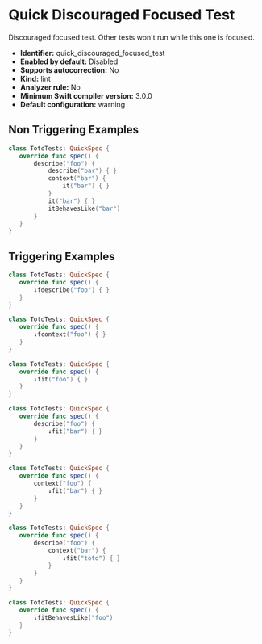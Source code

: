 # Quick Discouraged Focused Test

Discouraged focused test. Other tests won't run while this one is focused.

* **Identifier:** quick_discouraged_focused_test
* **Enabled by default:** Disabled
* **Supports autocorrection:** No
* **Kind:** lint
* **Analyzer rule:** No
* **Minimum Swift compiler version:** 3.0.0
* **Default configuration:** warning

## Non Triggering Examples

```swift
class TotoTests: QuickSpec {
   override func spec() {
       describe("foo") {
           describe("bar") { }
           context("bar") {
               it("bar") { }
           }
           it("bar") { }
           itBehavesLike("bar")
       }
   }
}
```

## Triggering Examples

```swift
class TotoTests: QuickSpec {
   override func spec() {
       ↓fdescribe("foo") { }
   }
}
```

```swift
class TotoTests: QuickSpec {
   override func spec() {
       ↓fcontext("foo") { }
   }
}
```

```swift
class TotoTests: QuickSpec {
   override func spec() {
       ↓fit("foo") { }
   }
}
```

```swift
class TotoTests: QuickSpec {
   override func spec() {
       describe("foo") {
           ↓fit("bar") { }
       }
   }
}
```

```swift
class TotoTests: QuickSpec {
   override func spec() {
       context("foo") {
           ↓fit("bar") { }
       }
   }
}
```

```swift
class TotoTests: QuickSpec {
   override func spec() {
       describe("foo") {
           context("bar") {
               ↓fit("toto") { }
           }
       }
   }
}
```

```swift
class TotoTests: QuickSpec {
   override func spec() {
       ↓fitBehavesLike("foo")
   }
}
```
